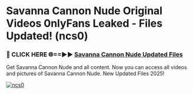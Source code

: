 # Savanna Cannon Nude Original Videos 0nlyFans Leaked - Files Updated! (ncs0)

<h3>🔴 CLICK HERE 🌐==►► <a href="https://tinyurl.com/yrmya6cz" rel="nofollow">Savanna Cannon Nude Updated Files</a></h3>

Get Savanna Cannon Nude and all content. Now you can access all videos and pictures of Savanna Cannon Nude. New Updated Files 2025!

[![ncs0](https://i.imgur.com/FMdXYCs.gif)](https://tinyurl.com/yrmya6cz)
